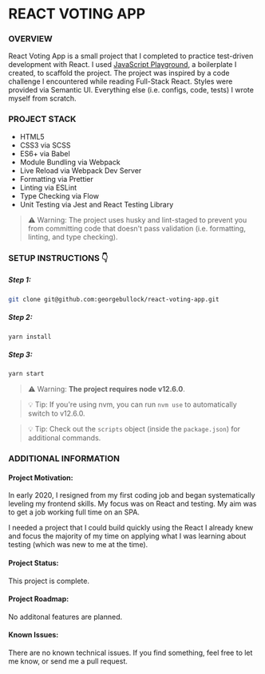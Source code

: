 # REACT VOTING APP

### OVERVIEW

React Voting App is a small project that I completed to practice test-driven development with React. I used [JavaScript Playground](https://github.com/georgebullock/javascript-playground), a boilerplate I created, to scaffold the project. The project was inspired by a code challenge I encountered while reading Full-Stack React. Styles were provided via Semantic UI. Everything else (i.e. configs, code, tests) I wrote myself from scratch.

### PROJECT STACK

- HTML5
- CSS3 via SCSS
- ES6+ via Babel
- Module Bundling via Webpack
- Live Reload via Webpack Dev Server
- Formatting via Prettier
- Linting via ESLint
- Type Checking via Flow
- Unit Testing via Jest and React Testing Library

> ⚠️ Warning: The project uses husky and lint-staged to prevent you from
> committing code that doesn't pass validation (i.e. formatting, linting, and
> type checking).

### SETUP INSTRUCTIONS 👇

##### Step 1:

```bash
git clone git@github.com:georgebullock/react-voting-app.git
```

##### Step 2:

```bash
yarn install
```

##### Step 3:

```bash
yarn start
```

> ⚠️ Warning: **The project requires node v12.6.0**.

> 💡 Tip: If you're using nvm, you can run `nvm use` to automatically switch to
> v12.6.0.

> 💡 Tip: Check out the `scripts` object (inside the `package.json`) for
> additional commands.

### ADDITIONAL INFORMATION

#### Project Motivation:
In early 2020, I resigned from my first coding job and began systematically leveling my frontend skills. My focus was on React and testing. My aim was to get a job working full time on an SPA. 

I needed a project that I could build quickly using the React I already knew and focus the majority of my time on applying what I was learning about testing (which was new to me at the time).

#### Project Status:
This project is complete.

#### Project Roadmap:
No additonal features are planned.

#### Known Issues:
There are no known technical issues. If you find something, feel free to let me know, or send me a pull request.
